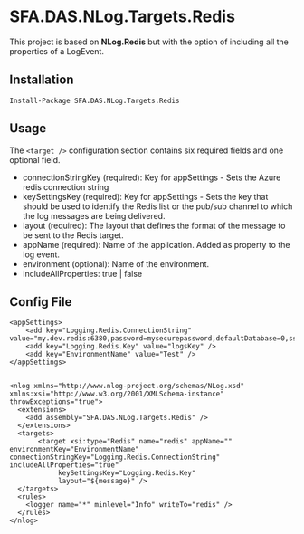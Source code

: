 

SFA.DAS.NLog.Targets.Redis
==========

This project is based on **NLog.Redis** but with the option of including all the properties of a LogEvent.  

## Installation

    Install-Package SFA.DAS.NLog.Targets.Redis

## Usage

The `<target />` configuration section contains six required fields and one optional field.

- connectionStringKey (required): Key for appSettings - Sets the Azure redis connection string
- keySettingsKey (required): Key for appSettings - Sets the key that should be used to identify the Redis list or the pub/sub channel to which the log messages are being delivered.
- layout (required): The layout that defines the format of the message to be sent to the Redis target.
- appName (required): Name of the application. Added as property to the log event. 
- environment (optional): Name of the environment.
- includeAllProperties:  true | false


## Config File

    <appSettings>
        <add key="Logging.Redis.ConnectionString" value="my.dev.redis:6380,password=mysecurepassword,defaultDatabase=0,ssl=True"/>
        <add key="Logging.Redis.Key" value="logsKey" />
        <add key="EnvironmentName" value="Test" />
    </appSettings>


    <nlog xmlns="http://www.nlog-project.org/schemas/NLog.xsd" xmlns:xsi="http://www.w3.org/2001/XMLSchema-instance" throwExceptions="true">
      <extensions>
        <add assembly="SFA.DAS.NLog.Targets.Redis" />
      </extensions>
      <targets>
           <target xsi:type="Redis" name="redis" appName="" environmentKey="EnvironmentName" connectionStringKey="Logging.Redis.ConnectionString" includeAllProperties="true"
                keySettingsKey="Logging.Redis.Key"
                layout="${message}" />
      </targets>
      <rules>
        <logger name="*" minlevel="Info" writeTo="redis" />
      </rules>
    </nlog>
 

